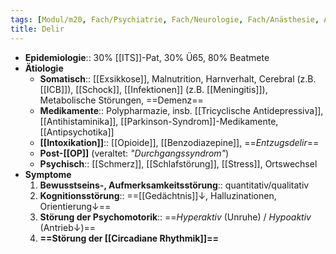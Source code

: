 ```yaml
---
tags: [Modul/m20, Fach/Psychiatrie, Fach/Neurologie, Fach/Anästhesie, Art/Pathologie]
title: Delir
---
```

- **Epidemiologie**:: 30% [[ITS]]-Pat, 30% Ü65, 80% Beatmete
- **Ätiologie**
	- **Somatisch**:: [[Exsikkose]], Malnutrition, Harnverhalt, Cerebral (z.B. [[ICB]]), [[Schock]], [[Infektionen]] (z.B. [[Meningitis]]), Metabolische Störungen, ==Demenz==
	- **Medikamente**:: Polypharmazie, insb. [[Tricyclische Antidepressiva]], [[Antihistaminika]], [[Parkinson-Syndrom]]-Medikamente, [[Antipsychotika]]
	- **[[Intoxikation]]**:: [[Opioide]], [[Benzodiazepine]], ==*Entzugsdelir*==
	- **Post-[[OP]]** (veraltet: *"Durchgangssyndrom"*)
	- **Psychisch**:: [[Schmerz]], [[Schlafstörung]], [[Stress]], Ortswechsel
- **Symptome**
	1. **Bewusstseins-, Aufmerksamkeitsstörung**:: quantitativ/qualitativ
	2. **Kognitionsstörung**:: ==[[Gedächtnis]]↓, Halluzinationen, Orientierung↓== 
	3. **Störung der Psychomotorik**:: ==*Hyperaktiv* (Unruhe) / *Hypoaktiv* (Antrieb↓)==
	4. **==Störung der [[Circadiane Rhythmik]]==**